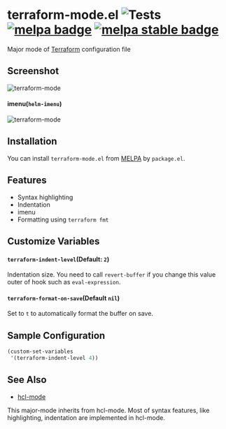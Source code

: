 # terraform-mode.el ![Tests](https://github.com/emacsorphanage/terraform-mode/workflows/Tests/badge.svg) [![melpa badge][melpa-badge]][melpa-link] [![melpa stable badge][melpa-stable-badge]][melpa-stable-link]

Major mode of [Terraform](http://www.terraform.io/) configuration file

## Screenshot

![terraform-mode](image/terraform-mode.png)

#### imenu(`helm-imenu`)

![terraform-mode](image/terraform-mode-imenu.png)


## Installation

You can install `terraform-mode.el` from [MELPA](https://melpa.org/) by `package.el`.


## Features

- Syntax highlighting
- Indentation
- imenu
- Formatting using `terraform fmt`


## Customize Variables

#### `terraform-indent-level`(Default: `2`)

Indentation size. You need to call `revert-buffer` if you change this value outer of hook such as `eval-expression`.

#### `terraform-format-on-save`(Default `nil`)

Set to `t` to automatically format the buffer on save.

## Sample Configuration

```lisp
(custom-set-variables
 '(terraform-indent-level 4))
```

## See Also

- [hcl-mode](https://github.com/syohex/emacs-hcl-mode)

This major-mode inherits from hcl-mode. Most of syntax features, like highlighting, indentation are implemented in hcl-mode.

[melpa-link]: https://melpa.org/#/terraform-mode
[melpa-stable-link]: https://stable.melpa.org/#/terraform-mode
[melpa-badge]: https://melpa.org/packages/terraform-mode-badge.svg
[melpa-stable-badge]: https://stable.melpa.org/packages/terraform-mode-badge.svg
